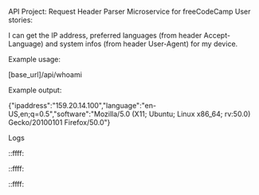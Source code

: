 API Project: Request Header Parser Microservice for freeCodeCamp User stories:

I can get the IP address, preferred languages (from header Accept-Language) and system infos (from header User-Agent) for my device.

Example usage:

[base_url]/api/whoami

Example output:

{"ipaddress":"159.20.14.100","language":"en-US,en;q=0.5","software":"Mozilla/5.0 (X11; Ubuntu; Linux x86_64; rv:50.0) Gecko/20100101 Firefox/50.0"}

Logs

::ffff:

::ffff:

::ffff:

